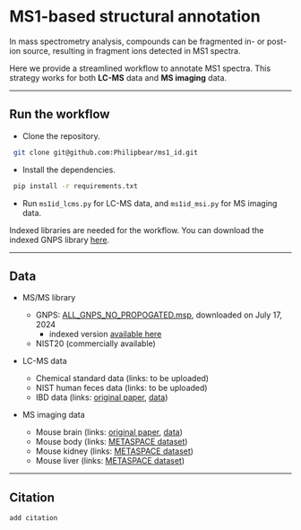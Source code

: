 # MS1-based structural annotation

In mass spectrometry analysis, compounds can be fragmented in- or post-ion source, resulting in fragment ions detected in MS1 spectra.

Here we provide a streamlined workflow to annotate MS1 spectra. This strategy works for both **LC-MS** data and **MS imaging** data.

----------------

## Run the workflow
- Clone the repository.
```bash
 git clone git@github.com:Philipbear/ms1_id.git
```
- Install the dependencies.
```bash
 pip install -r requirements.txt
```
- Run `ms1id_lcms.py` for LC-MS data, and `ms1id_msi.py` for MS imaging data.

Indexed libraries are needed for the workflow. You can download the indexed GNPS library [here](https://github.com/Philipbear/ms1_id/releases/tag/v0.0.1).

----------------

## Data
- MS/MS library
  - GNPS: [ALL_GNPS_NO_PROPOGATED.msp](https://external.gnps2.org/gnpslibrary), downloaded on July 17, 2024
    - indexed version [available here](https://github.com/Philipbear/ms1_id/releases/tag/v0.0.1)
  - NIST20 (commercially available)

- LC-MS data
  - Chemical standard data (links: to be uploaded)
  - NIST human feces data (links: to be uploaded)
  - IBD data (links: [original paper](https://www.nature.com/articles/s41586-019-1237-9), [data](https://www.metabolomicsworkbench.org/data/DRCCMetadata.php?Mode=Project&ProjectID=PR000639))

- MS imaging data
  - Mouse brain (links: [original paper](https://www.nature.com/articles/nmeth.4072), [data](https://www.ebi.ac.uk/metabolights/editor/MTBLS313))
  - Mouse body (links: [METASPACE dataset](https://metaspace2020.eu/dataset/2022-07-08_20h45m00s))
  - Mouse kidney (links: [METASPACE dataset](https://metaspace2020.eu/dataset/2019-03-28_18h03m06s))
  - Mouse liver (links: [METASPACE dataset](https://metaspace2020.eu/dataset/2017-02-23_09h51m18s))

----------------

## Citation
``
add citation
``